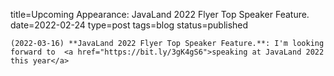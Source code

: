 
title=Upcoming Appearance: JavaLand 2022 Flyer Top Speaker Feature.
date=2022-02-24
type=post
tags=blog
status=published
~~~~~~
(2022-03-16) **JavaLand 2022 Flyer Top Speaker Feature.**: I'm looking forward to  <a href="https://bit.ly/3gK4gS6">speaking at JavaLand 2022 this year</a> 
            